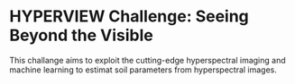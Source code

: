 # HYPERVIEW Challenge: Seeing Beyond the Visible
This challange aims to exploit the cutting-edge hyperspectral imaging and machine learning to estimat soil parameters from hyperspectral images. 
